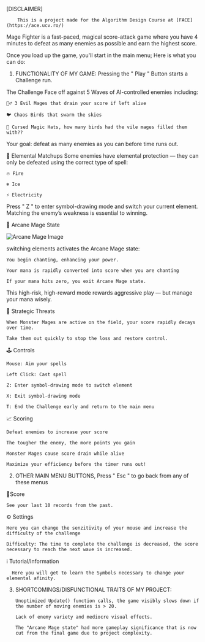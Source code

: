 [DISCLAIMER] 

        This is a project made for the Algorithm Design Course at [FACE](https://ace.ucv.ro/)
            
Mage Fighter is a fast-paced, magical score-attack game where you have 4 minutes to defeat as many enemies as possible and earn the highest score.

Once you load up the game, you'll start in the main menu; Here is what you can do: 

1. FUNCTIONALITY OF MY GAME:
Pressing the " Play " Button starts a Challenge run.

The Challenge
Face off against 5 Waves of AI-controlled enemies including:

    🧙‍♂️ 3 Evil Mages that drain your score if left alive
    
    🐦 Chaos Birds that swarm the skies
    
    🎩 Cursed Magic Hats, how many birds had the vile mages filled them with??
    
Your goal: defeat as many enemies as you can before time runs out.

🔄 Elemental Matchups
Some enemies have elemental protection — they can only be defeated using the correct type of spell:

    🔥 Fire

    ❄️ Ice
    
    ⚡ Electricity
    
Press " Z " to enter symbol-drawing mode and switch your current element. Matching the enemy’s weakness is essential to winning.

🧠 Arcane Mage State

![Arcane Mage Image](https://i.imgur.com/a/zPs5eQU.png)

switching elements activates the Arcane Mage state:

    You begin chanting, enhancing your power.
    
    Your mana is rapidly converted into score when you are chanting
    
    If your mana hits zero, you exit Arcane Mage state.
    
This high-risk, high-reward mode rewards aggressive play — but manage your mana wisely.

🧨 Strategic Threats

    When Monster Mages are active on the field, your score rapidly decays over time.
    
    Take them out quickly to stop the loss and restore control.

🕹️ Controls

    Mouse: Aim your spells
    
    Left Click: Cast spell
    
    Z: Enter symbol-drawing mode to switch element
    
    X: Exit symbol-drawing mode
    
    T: End the Challenge early and return to the main menu 

📈 Scoring

    Defeat enemies to increase your score

    The tougher the enemy, the more points you gain
    
    Monster Mages cause score drain while alive
    
    Maximize your efficiency before the timer runs out!
    
2. OTHER MAIN MENU BUTTONS, Press " Esc " to go back from any of these menus
   
💯Score

    See your last 10 records from the past.
   
⚙️ Settings

    Here you can change the senzitivity of your mouse and increase the difficulty of the challenge
    
    Difficulty: The time to complete the challenge is decreased, the score necessary to reach the next wave is increased. 
    
ℹ️ Tutorial/Information

      Here you will get to learn the Symbols necessary to change your elemental afinity.

3. SHORTCOMINGS/DISFUNCTIONAL TRAITS OF MY PROJECT:

       Unoptimized Update() function calls, the game visibly slows down if the number of moving enemies is > 20.
   
       Lack of enemy variety and mediocre visual effects.
   
       The "Arcane Mage state" had more gameplay significance that is now cut from the final game due to project complexity.
